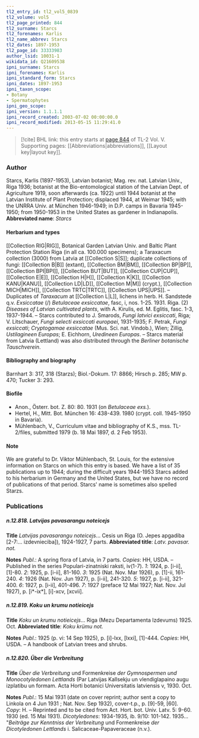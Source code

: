 ```yaml
---
tl2_entry_id: tl2_vol5_0839
tl2_volume: vol5
tl2_page_printed: 844
tl2_surname: Starcs
tl2_forenames: Karlis
tl2_name_abbrev: Starcs
tl2_dates: 1897-1953
tl2_page_id: 33333983
author_lsid: 10031-1
wikidata_id: Q21609538
ipni_surname: Starcs
ipni_forenames: Karlis
ipni_standard_form: Starcs
ipni_dates: 1897-1953
ipni_taxon_scope: 
- Botany
- Spermatophytes
ipni_geo_scope: 
ipni_version: 1.1.1.1
ipni_record_created: 2003-07-02 00:00:00.0
ipni_record_modified: 2013-05-15 11:29:41.0
---
```



> [!cite] BHL link: this entry starts at [page 844](https://www.biodiversitylibrary.org/page/33333983) of TL-2 Vol. V.
> Supporting pages: [[Abbreviations|abbreviations]], [[Layout key|layout key]].

### Author

Starcs, Karlis (1897-1953), Latvian botanist; Mag. rev. nat. Latvian Univ., Riga 1936; botanist at the Bio-entomological station of the Latvian Dept. of Agriculture 1919, soon afterwards (ca. 1922) until 1944 botanist at the Latvian Institute of Plant Protection; displaced 1944, at Weimar 1945; with the UNRRA Univ. at München 1946-1949; in D.P. camps in Bavaria 1945-1950; from 1950-1953 in the United States as gardener in Indianapolis. 
**Abbreviated name**: *Starcs*

#### Herbarium and types

[[Collection RIG|RIG]], Botanical Garden Latvian Univ. and Baltic Plant Protection Station Riga (in all ca. 100.000 specimens); a Taraxacum collection (3000) from Latvia at [[Collection S|S]]; duplicate collections of fungi: [[Collection B|B]] (extant), [[Collection BM|BM]], [[Collection BP|BP]], [[Collection BPI|BPI]], [[Collection BUT|BUT]], [[Collection CUP|CUP]], [[Collection E|E]], [[Collection H|H]], [[Collection K|K]], [[Collection KANU|KANU]], [[Collection LD|LD]], [[Collection M|M]] (crypt.), [[Collection MICH|MICH]], [[Collection TRTC|TRTC]], [[Collection UPS|UPS]]. – Duplicates of *Taraxacum* at [[Collection L|L]], lichens in herb. H. Sandstede q.v.
*Exsiccatae* (/) *Betulaceae exsiccatae*, fasc, i, nos. 1-25. 1931. Riga. (2) *Diseases of Latvian cultivated plants*, with A. Kirulis, ed. M. Eglitis, fasc. 1-3, 1937-1944. – Starcs contributed to J. Smarods, *Fungi latvici exsiccati*, Riga; V. Litschauer, *Fungi selecti exsiccati europaei*, 1931-1935; F. Petrak, *Fungi exsiccati*; *Cryptogamae exsiccatae* (Mus. Sci. nat. Vindob.), Wien; Zillig, *Ustilagineen Europas*; E. Eichhorn, *Uredineen Europas*. – Starcs material from Latvia (Lettland) was also distributed through the *Berliner botanische Tauschverein*.

#### Bibliography and biography

Barnhart 3: 317, 318 (Starzs); Biol.-Dokum. 17: 8866; Hirsch p. 285; MW p. 470; Tucker 3: 293.

#### Biofile

- Anon., Österr. bot. Z. 80: 80. 1931 (on *Betulaceae exs.*).
- Hertel, H., Mitt. Bot. München 16: 438-439. 1980 (crypt. coll. 1945-1950 in Bavaria).
- Mühlenbach, V., Curriculum vitae and bibliography of K.S., mss. TL-2/files, submitted 1979 (b. 18 Mai 1897, d. 2 Feb 1953).

#### Note

We are grateful to Dr. Viktor Mühlenbach, St. Louis, for the extensive information on Starcs on which this entry is based. We have a list of 35 publications up to 1944; during the difficult years 1944-1953 Starcs added to his herbarium in Germany and the United States, but we have no record of publications of that period. Starcs' name is sometimes also spelled Starzs.

### Publications

##### n.12.818. Latvijas pavasarangu noteicejs

**Title**
*Latvijas pavasarangu noteicejs*... Cesis un Riga (O. Jepes apgadiba \[2-7:... izdevnieciba\]), 1924-1927, 7 parts.
**Abbreviated title**: *Latv. pavasar. not.*

**Notes**
*Publ*.: A spring flora of Latvia, in 7 parts. *Copies*: HH, USDA. – Published in the series Populari-zinatniski raksti, iv(1-7).
*1*: 1924, p. \[i-ii\], \[1\]-80.
*2*: 1925, p. \[i-ii\], 81-160.
*3*: 1925 (Nat. Nov. Mar 1926), p. \[1\]-ii, 161-240.
*4*: 1926 (Nat. Nov. Jun 1927), p. \[i-ii\], 241-320.
*5*: 1927, p. \[i-ii\], 321-400.
*6*: 1927, p. \[i-ii\], 401-496.
*7*: 1927 (preface 12 Mai 1927; Nat. Nov. Jul 1927), p. \[i\*-ix\*\], \[i\]-xcv, \[xcvii\].

##### n.12.819. Koku un krumu notieicejs

**Title**
*Koku un krumu notieicejs*... Riga (Mezu Departamenta Izdevums) 1925. Oct.
**Abbreviated title**: *Koku krümu not.*

**Notes**
*Publ*.: 1925 (p. vi: 14 Sep 1925), p. \[i\]-lxx, \[lxxi\], \[1\]-444. *Copies*: HH, USDA. – A handbook of Latvian trees and shrubs.

##### n.12.820. Über die Verbreitung

**Title**
*Über die Verbreitung* und Formenkreise *der Gymnospermen und Monocotyledonen Lettlands* (Par Latvijas Kallsekju un vlendiglapaino augu izplatibu un formam. Acta Horti botanici Universitatis latviensis v, 1930. Oct.

**Notes**
*Publ*.: 15 Mai 1931 (date on cover reprint; author sent a copy to Linkola on 4 Jun 1931 ; Nat. Nov. Sep 1932), cover-t.p., p. \[9\]-59, \[60\]. *Copy*: H. – Reprinted and to be cited from Act. Hort. bot. Univ. Latv. 5: 9-60. 1930 (ed. 15 Mai 1931).
*Dicotyledones*: 1934-1935, ib. 9/10: 101-142. 1935... "*Beiträge zur Kenntniss der Verbreitung* und Formenkreise *der Dicotyledonen Lettlands* i. Salicaceae-Papaveraceae (n.v.).

